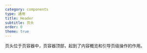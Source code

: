 ```yaml
---
category: components
type: 通用
title: Header
subtitle: 页头
order: 0
theme: true
---
```


页头位于页容器中，页容器顶部，起到了内容概览和引导页级操作的作用。
